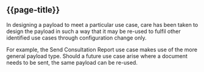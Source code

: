 ## {{page-title}}

In designing a payload to meet a particular use case, care has been taken to design the payload in such a way that it may be re-used to fulfil other identified use cases through configuration change only.

For example, the Send Consultation Report use case makes use of the more general payload type. Should a future use case arise where a document needs to be sent, the same payload can be re-used.